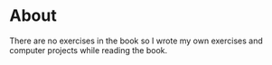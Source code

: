 # About
There are no exercises in the book so I wrote my own exercises and computer projects while reading the book.  
